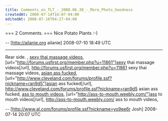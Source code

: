 ```yaml
---
title: Comments_on_TLT_-_2008.06.30_-_More_Photo_Goodness
createdAt: 2008-07-14T16:07-04:00
editedAt: 2008-07-16T04:27-04:00
---
```


=== 2 Comments. ===
Nice Potato Plants :-)

-- [http://ailanie.org ailanie] 2008-07-10 18:49 UTC


----

Rear side. , <a href="http://forums.usfirst.org/member.php?u=11861">sexy thai massage videos</a>, [url="http://forums.usfirst.org/member.php?u=11861"]sexy thai massage videos[/url], http://forums.usfirst.org/member.php?u=11861 sexy thai massage videos, <a href="http://www.cleveland.com/forums/profile.ssf?nickname=ran9d5">asian ass fucked</a>, [url="http://www.cleveland.com/forums/profile.ssf?nickname=ran9d5"]asian ass fucked[/url], http://www.cleveland.com/forums/profile.ssf?nickname=ran9d5 asian ass fucked, <a href="http://ass-to-mouth.weebly.com/">ass to mouth videos</a>, [url="http://ass-to-mouth.weebly.com/"]ass to mouth videos[/url], http://ass-to-mouth.weebly.com/ ass to mouth videos,

-- [http://www.al.com/forums/profile.ssf?nickname=yo9ee6r Josh] 2008-07-14 20:07 UTC



